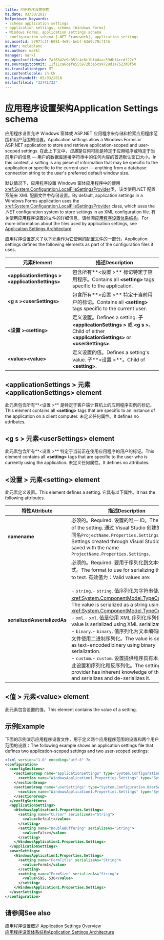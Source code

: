 ```yaml
---
title: 应用程序设置架构
ms.date: 03/30/2017
helpviewer_keywords:
- schema application settings
- application settings, schema [Windows Forms]
- Windows Forms, application settings schema
- configuration schema [.NET Framework], application settings
ms.assetid: 5797fcff-6081-4e8c-bebf-63d9c70cf14b
author: mcleblanc
ms.author: markl
manager: markl
ms.openlocfilehash: 7af6342e9c05fc4e6c1bf4daac59db14ccdf22c7
ms.sourcegitcommit: 11f11ca6cefe555972b3a5c99729d1a7523d8f50
ms.translationtype: MT
ms.contentlocale: zh-CN
ms.lasthandoff: 05/03/2018
ms.locfileid: "32741732"
---
```

# <a name="application-settings-schema"></a><span data-ttu-id="f5976-102">应用程序设置架构</span><span class="sxs-lookup"><span data-stu-id="f5976-102">Application Settings schema</span></span>

<span data-ttu-id="f5976-103">应用程序设置允许 Windows 窗体或 ASP.NET 应用程序来存储和检索应用程序范围和用户范围的设置。</span><span class="sxs-lookup"><span data-stu-id="f5976-103">Application settings allow a Windows Forms or ASP.NET application to store and retrieve application-scoped and user-scoped settings.</span></span> <span data-ttu-id="f5976-104">在此上下文中，*设置*是任何可能是特定于应用程序或特定于当前用户的信息 — 用户的数据库连接字符串中的任何内容的首选默认窗口大小。</span><span class="sxs-lookup"><span data-stu-id="f5976-104">In this context, a *setting* is any piece of information that may be specific to the application or specific to the current user — anything from a database connection string to the user's preferred default window size.</span></span>

<span data-ttu-id="f5976-105">默认情况下，应用程序设置 Windows 窗体应用程序中的使用<xref:System.Configuration.LocalFileSettingsProvider>类，该类使用.NET 配置系统来 XML 配置文件中存储设置。</span><span class="sxs-lookup"><span data-stu-id="f5976-105">By default, application settings in a Windows Forms application uses the <xref:System.Configuration.LocalFileSettingsProvider> class, which uses the .NET configuration system to store settings in an XML configuration file.</span></span> <span data-ttu-id="f5976-106">有关使用应用程序设置的文件的详细信息，请参阅[应用程序设置体系结构](~/docs/framework/winforms/advanced/application-settings-architecture.md)。</span><span class="sxs-lookup"><span data-stu-id="f5976-106">For more information about the files used by application settings, see [Application Settings Architecture](~/docs/framework/winforms/advanced/application-settings-architecture.md).</span></span>

<span data-ttu-id="f5976-107">应用程序设置定义了以下元素作为它使用的配置文件的一部分。</span><span class="sxs-lookup"><span data-stu-id="f5976-107">Application settings defines the following elements as part of the configuration files it uses.</span></span>

| <span data-ttu-id="f5976-108">元素</span><span class="sxs-lookup"><span data-stu-id="f5976-108">Element</span></span>                    | <span data-ttu-id="f5976-109">描述</span><span class="sxs-lookup"><span data-stu-id="f5976-109">Description</span></span>                                                                           |
| -------------------------- | ------------------------------------------------------------------------------------- |
| <span data-ttu-id="f5976-110">**\<applicationSettings >**</span><span class="sxs-lookup"><span data-stu-id="f5976-110">**\<applicationSettings>**</span></span> | <span data-ttu-id="f5976-111">包含所有**\<设置 >** 标记特定于应用程序。</span><span class="sxs-lookup"><span data-stu-id="f5976-111">Contains all **\<setting>** tags specific to the application.</span></span>                         |
| <span data-ttu-id="f5976-112">**\<g s >**</span><span class="sxs-lookup"><span data-stu-id="f5976-112">**\<userSettings>**</span></span>        | <span data-ttu-id="f5976-113">包含所有**\<设置 >** 特定于当前用户的标记。</span><span class="sxs-lookup"><span data-stu-id="f5976-113">Contains all **\<setting>** tags specific to the current user.</span></span>                        |
| <span data-ttu-id="f5976-114">**\<设置 >**</span><span class="sxs-lookup"><span data-stu-id="f5976-114">**\<setting>**</span></span>             | <span data-ttu-id="f5976-115">定义设置。</span><span class="sxs-lookup"><span data-stu-id="f5976-115">Defines a setting.</span></span> <span data-ttu-id="f5976-116">子 **\<applicationSettings >** 或 **\<g s >**。</span><span class="sxs-lookup"><span data-stu-id="f5976-116">Child of either **\<applicationSettings>** or **\<userSettings>**.</span></span> |
| <span data-ttu-id="f5976-117">**\<value>**</span><span class="sxs-lookup"><span data-stu-id="f5976-117">**\<value>**</span></span>               | <span data-ttu-id="f5976-118">定义设置的值。</span><span class="sxs-lookup"><span data-stu-id="f5976-118">Defines a setting's value.</span></span> <span data-ttu-id="f5976-119">子**\<设置 >**。</span><span class="sxs-lookup"><span data-stu-id="f5976-119">Child of **\<setting>**.</span></span>                                   |

## <a name="applicationsettings-element"></a><span data-ttu-id="f5976-120">\<applicationSettings > 元素</span><span class="sxs-lookup"><span data-stu-id="f5976-120">\<applicationSettings> element</span></span>

<span data-ttu-id="f5976-121">此元素包含所有**\<设置 >** 是特定于客户端计算机上的应用程序实例的标记。</span><span class="sxs-lookup"><span data-stu-id="f5976-121">This element contains all **\<setting>** tags that are specific to an instance of the application on a client computer.</span></span> <span data-ttu-id="f5976-122">未定义任何属性。</span><span class="sxs-lookup"><span data-stu-id="f5976-122">It defines no attributes.</span></span>

## <a name="usersettings-element"></a><span data-ttu-id="f5976-123">\<g s > 元素</span><span class="sxs-lookup"><span data-stu-id="f5976-123">\<userSettings> element</span></span>

<span data-ttu-id="f5976-124">此元素包含所有**\<设置 >** 特定于当前正在使用应用程序的用户的标记。</span><span class="sxs-lookup"><span data-stu-id="f5976-124">This element contains all **\<setting>** tags that are specific to the user who is currently using the application.</span></span> <span data-ttu-id="f5976-125">未定义任何属性。</span><span class="sxs-lookup"><span data-stu-id="f5976-125">It defines no attributes.</span></span>

## <a name="setting-element"></a><span data-ttu-id="f5976-126">\<设置 > 元素</span><span class="sxs-lookup"><span data-stu-id="f5976-126">\<setting> element</span></span>

<span data-ttu-id="f5976-127">此元素定义设置。</span><span class="sxs-lookup"><span data-stu-id="f5976-127">This element defines a setting.</span></span> <span data-ttu-id="f5976-128">它具有以下属性。</span><span class="sxs-lookup"><span data-stu-id="f5976-128">It has the following attributes.</span></span>

| <span data-ttu-id="f5976-129">特性</span><span class="sxs-lookup"><span data-stu-id="f5976-129">Attribute</span></span>        | <span data-ttu-id="f5976-130">描述</span><span class="sxs-lookup"><span data-stu-id="f5976-130">Description</span></span> |
| ---------------- | ----------- |
| <span data-ttu-id="f5976-131">**name**</span><span class="sxs-lookup"><span data-stu-id="f5976-131">**name**</span></span>         | <span data-ttu-id="f5976-132">必须的。</span><span class="sxs-lookup"><span data-stu-id="f5976-132">Required.</span></span> <span data-ttu-id="f5976-133">设置的唯一 ID。</span><span class="sxs-lookup"><span data-stu-id="f5976-133">The unique ID of the setting.</span></span> <span data-ttu-id="f5976-134">通过 Visual Studio 创建的设置保存同名`ProjectName.Properties.Settings`。</span><span class="sxs-lookup"><span data-stu-id="f5976-134">Settings created through Visual Studio are saved with the name `ProjectName.Properties.Settings`.</span></span> |
| <span data-ttu-id="f5976-135">**serializedAs**</span><span class="sxs-lookup"><span data-stu-id="f5976-135">**serializedAs**</span></span> | <span data-ttu-id="f5976-136">必须的。</span><span class="sxs-lookup"><span data-stu-id="f5976-136">Required.</span></span> <span data-ttu-id="f5976-137">要用于序列化到文本值的格式。</span><span class="sxs-lookup"><span data-stu-id="f5976-137">The format to use for serializing the value to text.</span></span> <span data-ttu-id="f5976-138">有效值为：</span><span class="sxs-lookup"><span data-stu-id="f5976-138">Valid values are:</span></span><br><br><span data-ttu-id="f5976-139">- `string`.</span><span class="sxs-lookup"><span data-stu-id="f5976-139">- `string`.</span></span> <span data-ttu-id="f5976-140">值序列化为字符串使用<xref:System.ComponentModel.TypeConverter>。</span><span class="sxs-lookup"><span data-stu-id="f5976-140">The value is serialized as a string using a <xref:System.ComponentModel.TypeConverter>.</span></span><br><span data-ttu-id="f5976-141">- `xml`.</span><span class="sxs-lookup"><span data-stu-id="f5976-141">- `xml`.</span></span> <span data-ttu-id="f5976-142">值是使用 XML 序列化序列化。</span><span class="sxs-lookup"><span data-stu-id="f5976-142">The value is serialized using XML serialization.</span></span><br><span data-ttu-id="f5976-143">- `binary`.</span><span class="sxs-lookup"><span data-stu-id="f5976-143">- `binary`.</span></span> <span data-ttu-id="f5976-144">值序列化为文本编码的二进制文件使用二进制序列化。</span><span class="sxs-lookup"><span data-stu-id="f5976-144">The value is serialized as text-encoded binary using binary serialization.</span></span><br /><span data-ttu-id="f5976-145">- `custom`.</span><span class="sxs-lookup"><span data-stu-id="f5976-145">- `custom`.</span></span> <span data-ttu-id="f5976-146">设置提供程序具有本身并知道此设置和序列化和反序列化。</span><span class="sxs-lookup"><span data-stu-id="f5976-146">The settings provider has inherent knowledge of this setting and serializes and de-serializes it.</span></span> |

## <a name="value-element"></a><span data-ttu-id="f5976-147">\<值 > 元素</span><span class="sxs-lookup"><span data-stu-id="f5976-147">\<value> element</span></span>

<span data-ttu-id="f5976-148">此元素包含设置的值。</span><span class="sxs-lookup"><span data-stu-id="f5976-148">This element contains the value of a setting.</span></span>

## <a name="example"></a><span data-ttu-id="f5976-149">示例</span><span class="sxs-lookup"><span data-stu-id="f5976-149">Example</span></span>

<span data-ttu-id="f5976-150">下面的示例演示应用程序设置文件，用于定义两个应用程序范围的设置和两个用户范围的设置：</span><span class="sxs-lookup"><span data-stu-id="f5976-150">The following example shows an application settings file that defines two application-scoped settings and two user-scoped settings:</span></span>

```xml
<?xml version="1.0" encoding="utf-8" ?>
<configuration>
  <configSections>
    <sectionGroup name="applicationSettings" type="System.Configuration.ApplicationSettingsGroup, System, Version=2.0.0.0, Culture=neutral, PublicKeyToken=b77a5c561934e089">
      <section name="WindowsApplication1.Properties.Settings" type="System.Configuration.ClientSettingsSection, System, Version=2.0.0.0, Culture=neutral, PublicKeyToken=b77a5c561934e089" />
    </sectionGroup>
    <sectionGroup name="userSettings" type="System.Configuration.UserSettingsGroup, System, Version=2.0.0.0, Culture=neutral, PublicKeyToken=b77a5c561934e089">
      <section name="WindowsApplication1.Properties.Settings" type="System.Configuration.ClientSettingsSection, System, Version=2.0.0.0, Culture=neutral, PublicKeyToken=b77a5c561934e089" allowExeDefinition="MachineToLocalUser" />
    </sectionGroup>
  </configSections>
  <applicationSettings>
    <WindowsApplication1.Properties.Settings>
      <setting name="Cursor" serializeAs="String">
        <value>Default</value>
      </setting>
      <setting name="DoubleBuffering" serializeAs="String">
        <value>False</value>
      </setting>
    </WindowsApplication1.Properties.Settings>
  </applicationSettings>
  <userSettings>
    <WindowsApplication1.Properties.Settings>
      <setting name="FormTitle" serializeAs="String">
        <value>Form1</value>
      </setting>
      <setting name="FormSize" serializeAs="String">
        <value>595, 536</value>
      </setting>
    </WindowsApplication1.Properties.Settings>
  </userSettings>
</configuration>
```

## <a name="see-also"></a><span data-ttu-id="f5976-151">请参阅</span><span class="sxs-lookup"><span data-stu-id="f5976-151">See also</span></span>

<span data-ttu-id="f5976-152">[应用程序设置概述](~/docs/framework/winforms/advanced/application-settings-overview.md) </span><span class="sxs-lookup"><span data-stu-id="f5976-152">[Application Settings Overview](~/docs/framework/winforms/advanced/application-settings-overview.md) </span></span>  
[<span data-ttu-id="f5976-153">应用程序设置体系结构</span><span class="sxs-lookup"><span data-stu-id="f5976-153">Application Settings Architecture</span></span>](~/docs/framework/winforms/advanced/application-settings-architecture.md)
